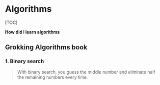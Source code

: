 # Algorithms

[TOC]

**How did I learn algorithms**

## Grokking Algorithms book

### 1. Binary search

> With binary search, you guess the middle number and eliminate half the
remaining numbers every time.
